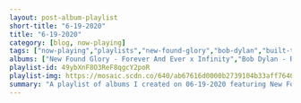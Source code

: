 ```yaml
---
layout: post-album-playlist
short-title: "6-19-2020"
title: "6-19-2020"
category: [blog, now-playing]
tags: ["now-playing","playlists","new-found-glory","bob-dylan","built-to-spill","various-artists"]
albums: ["New Found Glory - Forever And Ever x Infinity","Bob Dylan - Rough and Rowdy Ways","Built To Spill - Built to Spill Plays the Songs of Daniel Johnston","Various Artists - Breathing Exercises"]
playlist-id: 49ybXnF8O3ReF8qgcY2poR
playlist-img: https://mosaic.scdn.co/640/ab67616d0000b2739104b33aff7640424321c685ab67616d0000b2739a88590feda04e84b91069ddab67616d0000b273b0933cb0ed715a6108727beeab67616d0000b273de53828a4a84a66179dcdfde
summary: "A playlist of albums I created on 06-19-2020 featuring New Found Glory, Bob Dylan, Built To Spill, and Various Artists"
---
```

